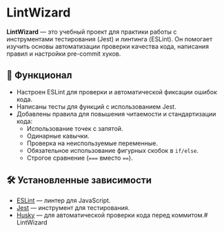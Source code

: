 # LintWizard

**LintWizard** — это учебный проект для практики работы с инструментами тестирования (Jest) и линтинга (ESLint). Он помогает изучить основы автоматизации проверки качества кода, написания правил и настройки pre-commit хуков.

## 📜 Функционал

- Настроен ESLint для проверки и автоматической фиксации ошибок кода.
- Написаны тесты для функций с использованием Jest.
- Добавлены правила для повышения читаемости и стандартизации кода:
  - Использование точек с запятой.
  - Одинарные кавычки.
  - Проверка на неиспользуемые переменные.
  - Обязательное использование фигурных скобок в `if/else`.
  - Строгое сравнение (`===` вместо `==`).

## 🛠️ Установленные зависимости

- [ESLint](https://eslint.org/) — линтер для JavaScript.
- [Jest](https://jestjs.io/) — инструмент для тестирования.
- [Husky](https://typicode.github.io/husky/#/) — для автоматической проверки кода перед коммитом.# LintWizard
